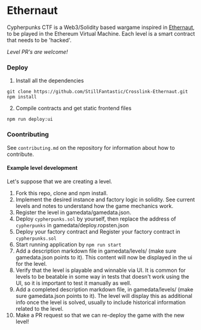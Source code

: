 # Ethernaut

<p>Cypherpunks CTF is a Web3/Solidity based wargame inspired in <a href="https://ethernaut.openzeppelin.com" target="_blank" rel="noopener noreferred">Ethernaut</a>, to be played in the Ethereum Virtual Machine. Each level is a smart contract that needs to be 'hacked'.</p>

*Level PR's are welcome!*

### Deploy

1. Install all the dependencies
```
git clone https://github.com/StillFantastic/Crosslink-Ethernaut.git
npm install
```
2. Compile contracts and get static frontend files
```
npm run deploy:ui
```

### Coontributing
See `contributing.md` on the repository for information about how to contribute.

#### Example level development

Let's suppose that we are creating a level.

1. Fork this repo, clone and npm install.
2. Implement the desired instance and factory logic in solidity. See current levels and notes to understand how the game mechanics work.
3. Register the level in gamedata/gamedata.json.
4. Deploy `cypherpunks.sol` by yourself, then replace the address of `cypherpunks` in gamedata/deploy.ropsten.json
5. Deploy your factory contract and Register your factory contract in `cypherpunks.sol` 
6. Start running application by `npm run start`
7. Add a description markdown file in gamedata/levels/ (make sure gamedata.json points to it). This content will now be displayed in the ui for the level.
8. Verify that the level is playable and winnable via UI. It is common for levels to be beatable in some way in tests that doesn't work using the UI, so it is important to test it manually as well.
9. Add a completed description markdown file, in gamedata/levels/ (make sure gamedata.json points to it). The level will display this as additional info once the level is solved, usually to include historical information related to the level.
10. Make a PR request so that we can re-deploy the game with the new level!
